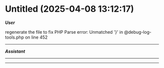 <!-- Generated by SpecStory -->

# Untitled (2025-04-08 13:12:17)

_**User**_

regenerate the file to fix  PHP Parse error:  Unmatched '}' in @debug-log-tools.php  on line 452

---

_**Assistant**_



---



---

